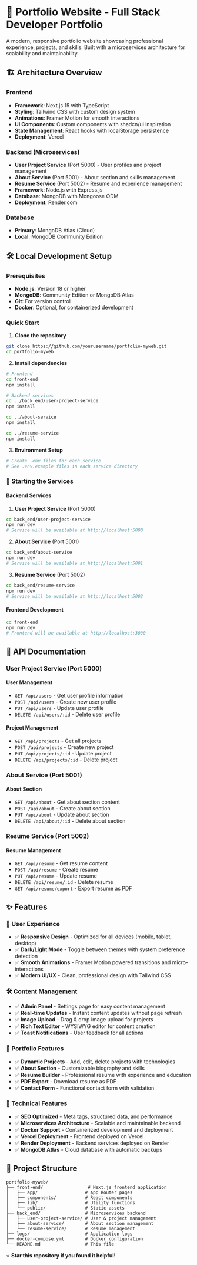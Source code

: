 # 🚀 Portfolio Website - Full Stack Developer Portfolio

A modern, responsive portfolio website showcasing professional experience, projects, and skills. Built with a microservices architecture for scalability and maintainability.

## 🏗️ Architecture Overview

### Frontend

- **Framework**: Next.js 15 with TypeScript
- **Styling**: Tailwind CSS with custom design system
- **Animations**: Framer Motion for smooth interactions
- **UI Components**: Custom components with shadcn/ui inspiration
- **State Management**: React hooks with localStorage persistence
- **Deployment**: Vercel

### Backend (Microservices)

- **User Project Service** (Port 5000) - User profiles and project management
- **About Service** (Port 5001) - About section and skills management
- **Resume Service** (Port 5002) - Resume and experience management
- **Framework**: Node.js with Express.js
- **Database**: MongoDB with Mongoose ODM
- **Deployment**: Render.com

### Database

- **Primary**: MongoDB Atlas (Cloud)
- **Local**: MongoDB Community Edition

## 🛠️ Local Development Setup

### Prerequisites

- **Node.js**: Version 18 or higher
- **MongoDB**: Community Edition or MongoDB Atlas
- **Git**: For version control
- **Docker**: Optional, for containerized development

### Quick Start

1. **Clone the repository**

```bash
git clone https://github.com/yourusername/portfolio-myweb.git
cd portfolio-myweb
```

2. **Install dependencies**

```bash
# Frontend
cd front-end
npm install

# Backend services
cd ../back_end/user-project-service
npm install

cd ../about-service
npm install

cd ../resume-service
npm install
```

3. **Environment Setup**

```bash
# Create .env files for each service
# See .env.example files in each service directory
```

### 🚀 Starting the Services

#### Backend Services

1. **User Project Service** (Port 5000)

```bash
cd back_end/user-project-service
npm run dev
# Service will be available at http://localhost:5000
```

2. **About Service** (Port 5001)

```bash
cd back_end/about-service
npm run dev
# Service will be available at http://localhost:5001
```

3. **Resume Service** (Port 5002)

```bash
cd back_end/resume-service
npm run dev
# Service will be available at http://localhost:5002
```

#### Frontend Development

```bash
cd front-end
npm run dev
# Frontend will be available at http://localhost:3000
```

## 🔌 API Documentation

### User Project Service (Port 5000)

#### User Management

- `GET /api/users` - Get user profile information
- `POST /api/users` - Create new user profile
- `PUT /api/users` - Update user profile
- `DELETE /api/users/:id` - Delete user profile

#### Project Management

- `GET /api/projects` - Get all projects
- `POST /api/projects` - Create new project
- `PUT /api/projects/:id` - Update project
- `DELETE /api/projects/:id` - Delete project

### About Service (Port 5001)

#### About Section

- `GET /api/about` - Get about section content
- `POST /api/about` - Create about section
- `PUT /api/about` - Update about section
- `DELETE /api/about/:id` - Delete about section

### Resume Service (Port 5002)

#### Resume Management

- `GET /api/resume` - Get resume content
- `POST /api/resume` - Create resume
- `PUT /api/resume` - Update resume
- `DELETE /api/resume/:id` - Delete resume
- `GET /api/resume/export` - Export resume as PDF

## ✨ Features

### 🎨 User Experience

- ✅ **Responsive Design** - Optimized for all devices (mobile, tablet, desktop)
- ✅ **Dark/Light Mode** - Toggle between themes with system preference detection
- ✅ **Smooth Animations** - Framer Motion powered transitions and micro-interactions
- ✅ **Modern UI/UX** - Clean, professional design with Tailwind CSS

### 🛠️ Content Management

- ✅ **Admin Panel** - Settings page for easy content management
- ✅ **Real-time Updates** - Instant content updates without page refresh
- ✅ **Image Upload** - Drag & drop image upload for projects
- ✅ **Rich Text Editor** - WYSIWYG editor for content creation
- ✅ **Toast Notifications** - User feedback for all actions

### 📄 Portfolio Features

- ✅ **Dynamic Projects** - Add, edit, delete projects with technologies
- ✅ **About Section** - Customizable biography and skills
- ✅ **Resume Builder** - Professional resume with experience and education
- ✅ **PDF Export** - Download resume as PDF
- ✅ **Contact Form** - Functional contact form with validation

### 🚀 Technical Features

- ✅ **SEO Optimized** - Meta tags, structured data, and performance
- ✅ **Microservices Architecture** - Scalable and maintainable backend
- ✅ **Docker Support** - Containerized development and deployment
- ✅ **Vercel Deployment** - Frontend deployed on Vercel
- ✅ **Render Deployment** - Backend services deployed on Render
- ✅ **MongoDB Atlas** - Cloud database with automatic backups

## 📁 Project Structure

```
portfolio-myweb/
├── front-end/                 # Next.js frontend application
│   ├── app/                  # App Router pages
│   ├── components/           # React components
│   ├── lib/                  # Utility functions
│   └── public/               # Static assets
├── back_end/                 # Microservices backend
│   ├── user-project-service/ # User & project management
│   ├── about-service/        # About section management
│   └── resume-service/       # Resume management
├── logs/                     # Application logs
├── docker-compose.yml        # Docker configuration
└── README.md                 # This file
```

⭐ **Star this repository if you found it helpful!**
